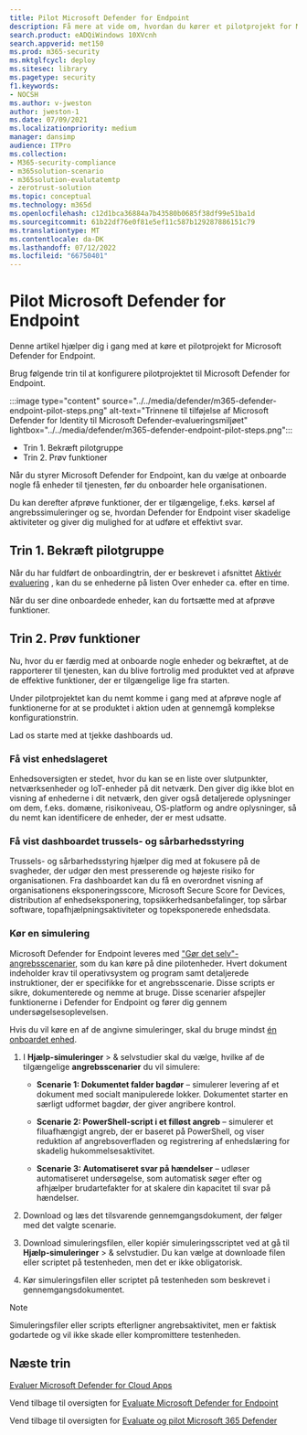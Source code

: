```yaml
---
title: Pilot Microsoft Defender for Endpoint
description: Få mere at vide om, hvordan du kører et pilotprojekt for Microsoft Defender for Endpoint(MDE), herunder bekræftelse af pilotgruppen og afprøver funktioner.
search.product: eADQiWindows 10XVcnh
search.appverid: met150
ms.prod: m365-security
ms.mktglfcycl: deploy
ms.sitesec: library
ms.pagetype: security
f1.keywords:
- NOCSH
ms.author: v-jweston
author: jweston-1
ms.date: 07/09/2021
ms.localizationpriority: medium
manager: dansimp
audience: ITPro
ms.collection:
- M365-security-compliance
- m365solution-scenario
- m365solution-evalutatemtp
- zerotrust-solution
ms.topic: conceptual
ms.technology: m365d
ms.openlocfilehash: c12d1bca36884a7b43580b0685f38df99e51ba1d
ms.sourcegitcommit: 61b22df76e0f81e5ef11c587b129287886151c79
ms.translationtype: MT
ms.contentlocale: da-DK
ms.lasthandoff: 07/12/2022
ms.locfileid: "66750401"
---
```

# <a name="pilot-microsoft-defender-for-endpoint"></a>Pilot Microsoft Defender for Endpoint

Denne artikel hjælper dig i gang med at køre et pilotprojekt for Microsoft Defender for Endpoint. 

Brug følgende trin til at konfigurere pilotprojektet til Microsoft Defender for Endpoint. 

:::image type="content" source="../../media/defender/m365-defender-endpoint-pilot-steps.png" alt-text="Trinnene til tilføjelse af Microsoft Defender for Identity til Microsoft Defender-evalueringsmiljøet" lightbox="../../media/defender/m365-defender-endpoint-pilot-steps.png":::

- Trin 1. Bekræft pilotgruppe
- Trin 2. Prøv funktioner

Når du styrer Microsoft Defender for Endpoint, kan du vælge at onboarde nogle få enheder til tjenesten, før du onboarder hele organisationen.  

Du kan derefter afprøve funktioner, der er tilgængelige, f.eks. kørsel af angrebssimuleringer og se, hvordan Defender for Endpoint viser skadelige aktiviteter og giver dig mulighed for at udføre et effektivt svar. 

## <a name="step-1-verify-pilot-group"></a>Trin 1. Bekræft pilotgruppe
Når du har fuldført de onboardingtrin, der er beskrevet i afsnittet [Aktivér evaluering](eval-defender-endpoint-enable-eval.md) , kan du se enhederne på listen Over enheder ca. efter en time. 

Når du ser dine onboardede enheder, kan du fortsætte med at afprøve funktioner. 

## <a name="step-2-try-out-capabilities"></a>Trin 2. Prøv funktioner
Nu, hvor du er færdig med at onboarde nogle enheder og bekræftet, at de rapporterer til tjenesten, kan du blive fortrolig med produktet ved at afprøve de effektive funktioner, der er tilgængelige lige fra starten.

Under pilotprojektet kan du nemt komme i gang med at afprøve nogle af funktionerne for at se produktet i aktion uden at gennemgå komplekse konfigurationstrin.

Lad os starte med at tjekke dashboards ud.

### <a name="view-the-device-inventory"></a>Få vist enhedslageret
Enhedsoversigten er stedet, hvor du kan se en liste over slutpunkter, netværksenheder og IoT-enheder på dit netværk. Den giver dig ikke blot en visning af enhederne i dit netværk, den giver også detaljerede oplysninger om dem, f.eks. domæne, risikoniveau, OS-platform og andre oplysninger, så du nemt kan identificere de enheder, der er mest udsatte.

### <a name="view-the-threat-and-vulnerability-management-dashboard"></a>Få vist dashboardet trussels- og sårbarhedsstyring 
Trussels- og sårbarhedsstyring hjælper dig med at fokusere på de svagheder, der udgør den mest presserende og højeste risiko for organisationen. Fra dashboardet kan du få en overordnet visning af organisationens eksponeringsscore, Microsoft Secure Score for Devices, distribution af enhedseksponering, topsikkerhedsanbefalinger, top sårbar software, topafhjælpningsaktiviteter og topeksponerede enhedsdata. 

### <a name="run-a-simulation"></a>Kør en simulering
Microsoft Defender for Endpoint leveres med ["Gør det selv"-angrebsscenarier](https://securitycenter.windows.com/tutorials), som du kan køre på dine pilotenheder.  Hvert dokument indeholder krav til operativsystem og program samt detaljerede instruktioner, der er specifikke for et angrebsscenarie. Disse scripts er sikre, dokumenterede og nemme at bruge. Disse scenarier afspejler funktionerne i Defender for Endpoint og fører dig gennem undersøgelsesoplevelsen.

Hvis du vil køre en af de angivne simuleringer, skal du bruge mindst [én onboardet enhed](../defender-endpoint/onboard-configure.md).

1. I **Hjælp-simuleringer** >  & selvstudier skal du vælge, hvilke af de tilgængelige **angrebsscenarier** du vil simulere:

   - **Scenarie 1: Dokumentet falder bagdør** – simulerer levering af et dokument med socialt manipulerede lokker. Dokumentet starter en særligt udformet bagdør, der giver angribere kontrol.

   - **Scenarie 2: PowerShell-script i et filløst angreb** – simulerer et filuafhængigt angreb, der er baseret på PowerShell, og viser reduktion af angrebsoverfladen og registrering af enhedslæring for skadelig hukommelsesaktivitet.

   - **Scenarie 3: Automatiseret svar på hændelser** – udløser automatiseret undersøgelse, som automatisk søger efter og afhjælper brudartefakter for at skalere din kapacitet til svar på hændelser.

2. Download og læs det tilsvarende gennemgangsdokument, der følger med det valgte scenarie.

3. Download simuleringsfilen, eller kopiér simuleringsscriptet ved at gå til **Hjælp-simuleringer** >  & selvstudier. Du kan vælge at downloade filen eller scriptet på testenheden, men det er ikke obligatorisk.

4. Kør simuleringsfilen eller scriptet på testenheden som beskrevet i gennemgangsdokumentet.

> [!NOTE]
> Simuleringsfiler eller scripts efterligner angrebsaktivitet, men er faktisk godartede og vil ikke skade eller kompromittere testenheden.

## <a name="next-steps"></a>Næste trin
[Evaluer Microsoft Defender for Cloud Apps](eval-defender-mcas-overview.md)

Vend tilbage til oversigten for [Evaluate Microsoft Defender for Endpoint](eval-defender-endpoint-overview.md)

Vend tilbage til oversigten for [Evaluate og pilot Microsoft 365 Defender](eval-overview.md)
